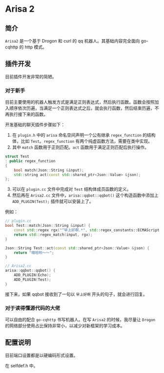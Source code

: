 # Arisa 2

## 简介

`Arisa2` 是一个基于 Drogon 和 curl 的 qq 机器人。其基础内容完全面向 go-cqhttp 的 http 模式。

## 插件开发

目前插件开发非常的简陋。

### 对于新手

目前主要使用的机器人触发方式是满足正则表达式，然后执行函数。函数会按照加入顺序依次历遍，当满足一个正则表达式之后，就会执行函数，然后结束历遍，不再执行接下来的函数。

开发基础的聊天插件步骤如下：

1. 在 `plugin.h` 中的 `arisa` 命名空间声明一个公有继承 `regex_function` 的结构体，比如 `Test`。`regex_function` 有两个纯虚函数方法，需要在类中实现。
2. 其中 `match` 函数用于正则匹配。`act` 函数用于满足正则匹配后执行操作。

``` cpp
struct Test
: public regex_function
{
    bool match(Json::String &input);
    std::string act(const std::shared_ptr<Json::Value> &json);
};
```

3. 可以在 `plugin.cc` 文件中完成对 `Test` 结构体成员函数的定义。
4. 然后再在 `Arisa2.cc` 文件中，`arisa::qqbot::qqbot()` 这个构造函数中添加上 `ADD_PLUGIN(Test);` 插件就可以安装上了。

例如：

``` cpp
// plugin.cc
bool Test::match(Json::String &input) {
    const std::regex rgx("^早上好啊.*", std::regex_constants::ECMAScript);
    return std::regex_match(input, rgx);
}

Json::String Test::act(const std::shared_ptr<Json::Value> &json) {
    return "哦哈哟～～";
}
```

``` cpp
// Arisa2.cc
arisa::qqbot::qqbot() {
    ADD_PLUGIN(Echo);
    ADD_PLUGIN(Test);
}
```

接下来，如果 qqbot 接收到了一句以 `早上好啊` 开头的句子，就会进行回复。

### 对于读得懂源代码的大佬

可以自由的配合 `go-cqhttp` 书写机器人。在写 `Arisa2` 的时候，我尽量让 `Drogon` 的网络部分使用占比保持非常小，以减少对新框架的学习成本。

## 配置说明

目前端口设置都是以硬编码形式设置。

在 selfdef.h 中。
